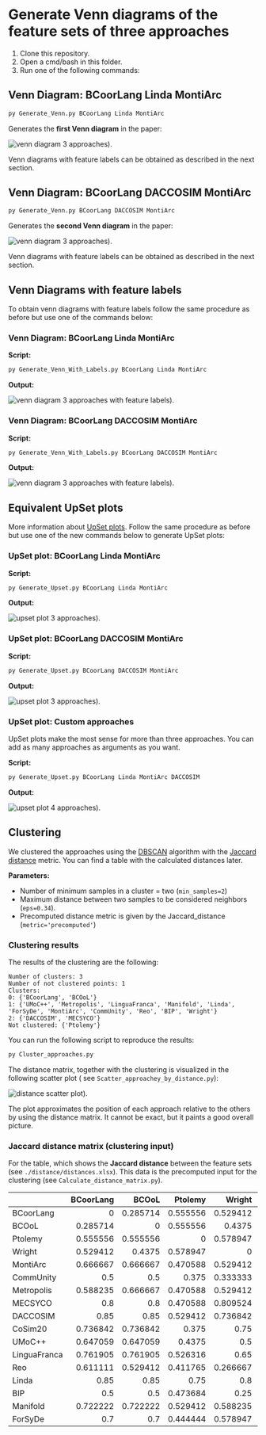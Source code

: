 # Generate Venn diagrams of the feature sets of three approaches

1. Clone this repository.
2. Open a cmd/bash in this folder.
3. Run one of the following commands:

## Venn Diagram: BCoorLang Linda MontiArc

```bash
py Generate_Venn.py BCoorLang Linda MontiArc
```

Generates the **first Venn diagram** in the paper:

![venn diagram 3 approaches](./venn-diagrams/BCoorLang_Linda_MontiArc_venn.svg)).

Venn diagrams with feature labels can be obtained as described in the next section.

## Venn Diagram: BCoorLang DACCOSIM MontiArc

```bash
py Generate_Venn.py BCoorLang DACCOSIM MontiArc
```

Generates the **second Venn diagram** in the paper:

![venn diagram 3 approaches](./venn-diagrams/BCoorLang_DACCOSIM_MontiArc_venn.svg)).

Venn diagrams with feature labels can be obtained as described in the next section.

## Venn Diagrams with feature labels

To obtain venn diagrams with feature labels follow the same procedure as before but use one of the commands below:

### Venn Diagram: BCoorLang Linda MontiArc

**Script:**

```bash
py Generate_Venn_With_Labels.py BCoorLang Linda MontiArc
```

**Output:**

![venn diagram 3 approaches with feature labels](./venn-diagrams/BCoorLang_Linda_MontiArc_venn_labeled.svg)).

### Venn Diagram: BCoorLang DACCOSIM MontiArc

**Script:**

```bash
py Generate_Venn_With_Labels.py BCoorLang DACCOSIM MontiArc
```

**Output:**

![venn diagram 3 approaches with feature labels](./venn-diagrams/BCoorLang_DACCOSIM_MontiArc_venn_labeled.svg)).

## Equivalent UpSet plots

More information about [UpSet plots](https://upset.app/).
Follow the same procedure as before but use one of the new commands below to generate UpSet plots:

### UpSet plot: BCoorLang Linda MontiArc

**Script:**

```bash
py Generate_Upset.py BCoorLang Linda MontiArc
```

**Output:**

![upset plot 3 approaches](./upset-plots/BCoorLang_Linda_MontiArc_upset.svg)).

### UpSet plot: BCoorLang DACCOSIM MontiArc

**Script:**

```bash
py Generate_Upset.py BCoorLang DACCOSIM MontiArc
```

**Output:**

![upset plot 3 approaches](./upset-plots/BCoorLang_DACCOSIM_MontiArc_upset.svg)).

### UpSet plot: Custom approaches

UpSet plots make the most sense for more than three approaches. You can add as many approaches as arguments as you want.

**Script:**

```bash
py Generate_Upset.py BCoorLang Linda MontiArc DACCOSIM
```

**Output:**

![upset plot 4 approaches](./upset-plots/BCoorLang_Linda_MontiArc_DACCOSIM_upset.svg)).

## Clustering

We clustered the approaches using the [DBSCAN](https://en.wikipedia.org/wiki/DBSCAN) algorithm with
the [Jaccard distance](https://en.wikipedia.org/wiki/Jaccard_index#Overview) metric.
You can find a table with the calculated distances later.

**Parameters:**

- Number of minimum samples in a cluster = two (`min_samples=2`)
- Maximum distance between two samples to be considered neighbors (`eps=0.34`).
- Precomputed distance metric is given by the Jaccard_distance (`metric='precomputed'`)

### Clustering results

The results of the clustering are the following:

```
Number of clusters: 3
Number of not clustered points: 1
Clusters:                        
0: {'BCoorLang', 'BCOoL'}
1: {'UMoC++', 'Metropolis', 'LinguaFranca', 'Manifold', 'Linda', 'ForSyDe', 'MontiArc', 'CommUnity', 'Reo', 'BIP', 'Wright'}
2: {'DACCOSIM', 'MECSYCO'}
Not clustered: {'Ptolemy'}
```

You can run the following script to reproduce the results:

```bash
py Cluster_approaches.py
```

The distance matrix, together with the clustering is visualized in the following scatter plot (
see `Scatter_approachey_by_distance.py`):

![distance scatter plot](distance/approach_scatter.svg)).

The plot approximates the position of each approach relative to the others by using the distance matrix.
It cannot be exact, but it paints a good overall picture.

### Jaccard distance matrix (clustering input)

For the table, which shows the **Jaccard distance** between the feature sets (see `./distance/distances.xlsx`).
This data is the precomputed input for the clustering (see `Calculate_distance_matrix.py`).

|              | BCoorLang |    BCOoL |  Ptolemy |   Wright | MontiArc | CommUnity | Metropolis |  MECSYCO | DACCOSIM |  CoSim20 |    UMoC++ | LinguaFranca |      Reo |    Linda |      BIP | Manifold |  ForSyDe |
|:-------------|----------:|---------:|---------:|---------:|---------:|----------:|-----------:|---------:|---------:|---------:|----------:|-------------:|---------:|---------:|---------:|---------:|---------:|
| BCoorLang    |         0 | 0.285714 | 0.555556 | 0.529412 | 0.666667 |       0.5 |   0.588235 |      0.8 |     0.85 | 0.736842 |  0.647059 |     0.761905 | 0.611111 |     0.85 |      0.5 | 0.722222 |      0.7 |
| BCOoL        |  0.285714 |        0 | 0.555556 |   0.4375 | 0.666667 |       0.5 |   0.666667 |      0.8 |     0.85 | 0.736842 |  0.647059 |     0.761905 | 0.529412 |     0.85 |      0.5 | 0.722222 |      0.7 |
| Ptolemy      |  0.555556 | 0.555556 |        0 | 0.578947 | 0.470588 |     0.375 |   0.470588 | 0.470588 | 0.529412 |    0.375 |    0.4375 |     0.526316 | 0.411765 |     0.75 | 0.473684 | 0.529412 | 0.444444 |
| Wright       |  0.529412 |   0.4375 | 0.578947 |        0 | 0.529412 |  0.333333 |   0.529412 | 0.809524 | 0.736842 |     0.75 |       0.5 |         0.65 | 0.266667 |      0.8 |     0.25 | 0.588235 | 0.578947 |
| MontiArc     |  0.666667 | 0.666667 | 0.470588 | 0.529412 |        0 |  0.285714 |   0.285714 | 0.666667 |   0.5625 | 0.588235 |  0.230769 |     0.266667 | 0.333333 | 0.466667 | 0.411765 | 0.357143 | 0.266667 |
| CommUnity    |       0.5 |      0.5 |    0.375 | 0.333333 | 0.285714 |         0 |   0.285714 | 0.666667 |   0.5625 | 0.588235 |  0.230769 |     0.470588 | 0.214286 | 0.647059 |   0.3125 | 0.357143 |    0.375 |
| Metropolis   |  0.588235 | 0.666667 | 0.470588 | 0.529412 | 0.285714 |  0.285714 |          0 | 0.588235 | 0.466667 | 0.588235 | 0.0833333 |     0.470588 | 0.333333 |   0.5625 | 0.411765 | 0.230769 | 0.470588 |
| MECSYCO      |       0.8 |      0.8 | 0.470588 | 0.809524 | 0.666667 |  0.666667 |   0.588235 |        0 | 0.230769 | 0.153846 |    0.5625 |     0.631579 | 0.684211 | 0.722222 | 0.714286 | 0.647059 | 0.761905 |
| DACCOSIM     |      0.85 |     0.85 | 0.529412 | 0.736842 |   0.5625 |    0.5625 |   0.466667 | 0.230769 |        0 | 0.230769 |  0.428571 |     0.529412 | 0.588235 |    0.625 | 0.631579 | 0.533333 | 0.684211 |
| CoSim20      |  0.736842 | 0.736842 |    0.375 |     0.75 | 0.588235 |  0.588235 |   0.588235 | 0.153846 | 0.230769 |        0 |    0.5625 |     0.555556 | 0.611111 | 0.722222 |     0.65 | 0.647059 |      0.7 |
| UMoC++       |  0.647059 | 0.647059 |   0.4375 |      0.5 | 0.230769 |  0.230769 |  0.0833333 |   0.5625 | 0.428571 |   0.5625 |         0 |       0.4375 | 0.285714 | 0.533333 |    0.375 | 0.166667 |   0.4375 |
| LinguaFranca |  0.761905 | 0.761905 | 0.526316 |     0.65 | 0.266667 |  0.470588 |   0.470588 | 0.631579 | 0.529412 | 0.555556 |    0.4375 |            0 |      0.5 | 0.333333 | 0.473684 |   0.4375 |     0.25 |
| Reo          |  0.611111 | 0.529412 | 0.411765 | 0.266667 | 0.333333 |  0.214286 |   0.333333 | 0.684211 | 0.588235 | 0.611111 |  0.285714 |          0.5 |        0 | 0.666667 | 0.352941 |      0.4 | 0.411765 |
| Linda        |      0.85 |     0.85 |     0.75 |      0.8 | 0.466667 |  0.647059 |     0.5625 | 0.722222 |    0.625 | 0.722222 |  0.533333 |     0.333333 | 0.666667 |        0 | 0.631579 | 0.428571 |   0.4375 |
| BIP          |       0.5 |      0.5 | 0.473684 |     0.25 | 0.411765 |    0.3125 |   0.411765 | 0.714286 | 0.631579 |     0.65 |     0.375 |     0.473684 | 0.352941 | 0.631579 |        0 |    0.375 | 0.388889 |
| Manifold     |  0.722222 | 0.722222 | 0.529412 | 0.588235 | 0.357143 |  0.357143 |   0.230769 | 0.647059 | 0.533333 | 0.647059 |  0.166667 |       0.4375 |      0.4 | 0.428571 |    0.375 |        0 | 0.333333 |
| ForSyDe      |       0.7 |      0.7 | 0.444444 | 0.578947 | 0.266667 |     0.375 |   0.470588 | 0.761905 | 0.684211 |      0.7 |    0.4375 |         0.25 | 0.411765 |   0.4375 | 0.388889 | 0.333333 |        0 |
